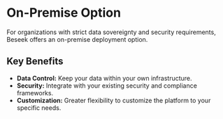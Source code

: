 # On-Premise Option

For organizations with strict data sovereignty and security requirements, Beseek offers an on-premise deployment option.

## Key Benefits

*   **Data Control:** Keep your data within your own infrastructure.
*   **Security:** Integrate with your existing security and compliance frameworks.
*   **Customization:** Greater flexibility to customize the platform to your specific needs.